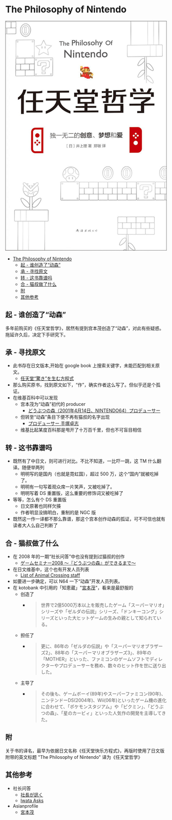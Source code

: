 # The Philosophy of Nintendo

![cover](img/cover.jpg)

- [The Philosophy of Nintendo](#the-philosophy-of-nintendo)
    - [起 - 谁创造了“动森”](#起---谁创造了动森)
    - [承 - 寻找原文](#承---寻找原文)
    - [转 - 这书靠谱吗](#转---这书靠谱吗)
    - [合 - 猫叔做了什么](#合---猫叔做了什么)
    - [附](#附)
    - [其他参考](#其他参考)

## 起 - 谁创造了“动森”
多年前购买的《任天堂哲学》，居然有提到宫本茂创造了“动森”，对此有些疑惑。拖延许久后，决定下手研究下。

## 承 - 寻找原文
- 此书存在日文版本,开始在 google book 上搜索关键字，未能匹配到相关原文。
    - [任天堂“驚き”を生む方程式](https://books.google.co.jp/books?id=B_ibDwAAQBAJ)
- 那么购买原书，找到原文如下，“作”，确实作者这么写了。但似乎还是个孤证。
- 在维基百科中可以发现
    - 宫本茂为“动森”初代的 producer
        - [どうぶつの森（2001年4月14日、NINTENDO64）プロデューサー](https://ja.wikipedia.org/wiki/%E5%AE%AE%E6%9C%AC%E8%8C%82)
    - 但转至“动森”条目下便不再有猫叔的名字出现
        - [プロデューサー 手塚卓志](https://ja.wikipedia.org/wiki/%E3%81%A9%E3%81%86%E3%81%B6%E3%81%A4%E3%81%AE%E6%A3%AE)
    - 维基比起某度百科那是甩开了十万百千里，但也不可盲目相信

## 转 - 这书靠谱吗
- 既然有了中日文，则可进行对比。不比不知道，一比吓一跳，这 TM 什么翻译。随便举两列
    - 明明写的是国内（也就是霓虹国），超过 500 万，这个“国内”就被吃掉了。
    - 明明有一句写着观众席一片笑声，又被吃掉了。
    - 明明写着 DS 重置版，这么重要的修饰词又被吃掉了
- 等等，怎么有个 DS 重置版
    - 日文原著也同样欠揍
    - 作者明显没搞明白，重制的是 NGC 版
- 既然这一作一译都不那么靠谱，那这个宫本创作动森的孤证，可不可信也就有读者大人么自己判断了

## 合 - 猫叔做了什么
- 在 2008 年的一期“社长问答”中也没有提到过猫叔的创作
    - [ゲームセミナー2008 ～『どうぶつの森』ができるまで～](https://www.nintendo.co.jp/etc/seminar2008/doubutsu/index.html)
- 在日文维基中，这个也有开发人员列表
    - [List of Animal Crossing staff](https://nookipedia.com/wiki/Animal_Crossing/Staff)
- 如要进一步确定，可以 N64 一下“动森”开发人员列表。
- 在 kotobank 中引用的「知恵蔵」"[宮本茂](https://kotobank.jp/word/%E5%AE%AE%E6%9C%AC%E8%8C%82-1718538)"，看来是最舒服的
    - 创造了
        - > 世界で2億5000万本以上を販売したゲーム「スーパーマリオ」シリーズや「ゼルダの伝説」シリーズ、「ドンキーコング」シリーズといった大ヒットゲームの生みの親として知られている。
    - 担任了
        - > 更に、86年の「ゼルダの伝説」や「スーパーマリオブラザーズ2」、88年の「スーパーマリオブラザーズ3」、89年の「MOTHER」といった、ファミコンのゲームソフトでディレクターやプロデューサーを務め、数々のヒット作を世に送り出した。
    - 主导了
        - > その後も、ゲームボーイ(89年)やスーパーファミコン(90年)、ニンテンドーDS(2004年)、Wii(06年)といったゲーム機の進化に合わせて、「ポケモンスタジアム」や「ピクミン」、「どうぶつの森」、「星のカービィ」といった人気作の開発を主導してきた。

## 附

关于书的译名，最早为依据日文名称《任天堂快乐方程式》，再版时使用了日文版附带的英文标题 "The Philosophy of Nintendo" 译为《任天堂哲学》

## 其他参考
- 社长问答
    - [社長が訊く](https://www.nintendo.co.jp/corporate/links/index.html)
    - [Iwata Asks](https://iwataasks.nintendo.com/)
- Asianprofile
    - [宮本茂](https://www.asianprofile.wiki/wiki/Shigeru_Miyamoto)
